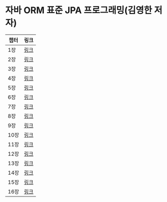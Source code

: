 # 자바 ORM 표준 JPA 프로그래밍(김영한 저자)

<!-- https://github.com/holyeye/jpabook -->

| 챕터  | 링크                                                                      |
|-----|-------------------------------------------------------------------------|
| 1장  | [링크](https://github.com/Jwhyee/jpa-study/blob/master/docs/chapter1.md)  |
| 2장  | [링크](https://github.com/Jwhyee/jpa-study/blob/master/docs/chapter2.md)  |
| 3장  | [링크](https://github.com/Jwhyee/jpa-study/blob/master/docs/chapter3.md)  |
| 4장  | [링크](https://github.com/Jwhyee/jpa-study/blob/master/docs/chapter4.md)  |
| 5장  | [링크](https://github.com/Jwhyee/jpa-study/blob/master/docs/chapter5.md)  |
| 6장  | [링크](https://github.com/Jwhyee/jpa-study/blob/master/docs/chapter6.md)  |
| 7장  | [링크](https://github.com/Jwhyee/jpa-study/blob/master/docs/chapter7.md)  |
| 8장  | [링크](https://github.com/Jwhyee/jpa-study/blob/master/docs/chapter8.md)  |
| 9장  | [링크](https://github.com/Jwhyee/jpa-study/blob/master/docs/chapter9.md)  |
| 10장 | [링크](https://github.com/Jwhyee/jpa-study/blob/master/docs/chapter10.md) |
| 11장 | [링크](https://github.com/Jwhyee/jpa-study/blob/master/docs/chapter11.md) |
| 12장 | [링크](https://github.com/Jwhyee/jpa-study/blob/master/docs/chapter12.md) |
| 13장 | [링크](https://github.com/Jwhyee/jpa-study/blob/master/docs/chapter13.md) |
| 14장 | [링크](https://github.com/Jwhyee/jpa-study/blob/master/docs/chapter14.md) |
| 15장 | [링크](https://github.com/Jwhyee/jpa-study/blob/master/docs/chapter15.md) |
| 16장 | [링크](https://github.com/Jwhyee/jpa-study/blob/master/docs/chapter16.md) |
